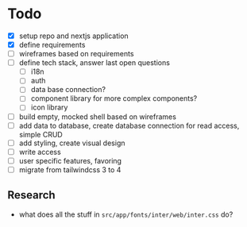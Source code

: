 # Todo

- [x] setup repo and nextjs application
- [x] define requirements
- [ ] wireframes based on requirements
- [ ] define tech stack, answer last open questions
  - [ ] i18n
  - [ ] auth
  - [ ] data base connection?
  - [ ] component library for more complex components?
  - [ ] icon library
- [ ] build empty, mocked shell based on wireframes
- [ ] add data to database, create database connection for read access, simple CRUD
- [ ] add styling, create visual design
- [ ] write access
- [ ] user specific features, favoring
- [ ] migrate from tailwindcss 3 to 4

## Research

- what does all the stuff in `src/app/fonts/inter/web/inter.css` do?
